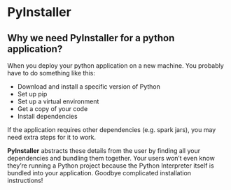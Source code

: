 # PyInstaller

## Why we need PyInstaller for a python application?

When you deploy your python application on a new machine. You probably have to do something like this:

- Download and install a specific version of Python
- Set up pip
- Set up a virtual environment
- Get a copy of your code
- Install dependencies

If the application requires other dependencies (e.g. spark jars), you may need extra steps for it to work. 

**PyInstaller** abstracts these details from the user by finding all your dependencies and bundling them together. 
Your users won’t even know they’re running a Python project because the Python Interpreter itself is bundled into 
your application. Goodbye complicated installation instructions!